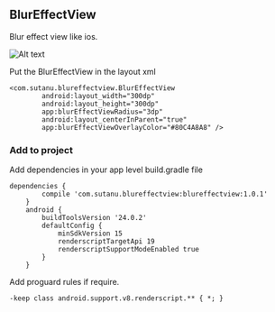 ## BlurEffectView


Blur effect view like ios.


![Alt text](https://i.imgur.com/7Q0lPmS.png "BlurEffectView")


Put the BlurEffectView in the layout xml

```
<com.sutanu.blureffectview.BlurEffectView
        android:layout_width="300dp"
        android:layout_height="300dp"
        app:blurEffectViewRadius="3dp"
        android:layout_centerInParent="true"
        app:blurEffectViewOverlayColor="#80C4A8A8" />
```

### Add to project

Add dependencies in your app level build.gradle file

```
dependencies {
	    compile 'com.sutanu.blureffectview:blureffectview:1.0.1'
	}
	android {
		buildToolsVersion '24.0.2'                
		defaultConfig {
			minSdkVersion 15
			renderscriptTargetApi 19
			renderscriptSupportModeEnabled true   
		}
	}
```

Add proguard rules if require.

```
-keep class android.support.v8.renderscript.** { *; }
```


